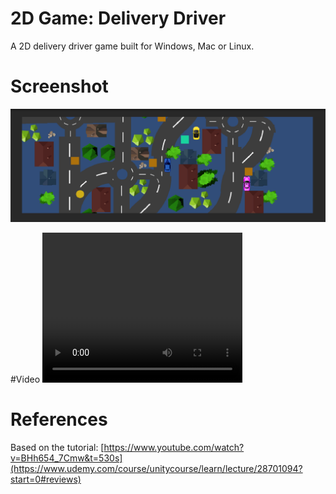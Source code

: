# 2D Game: Delivery Driver
A 2D delivery driver game built for Windows, Mac or Linux.

# Screenshot
<img src="Delivery_driver.PNG">

#Video
<video width="320" height="240" controls>
  <source src="delivery_driver_vid.mkv" type="video/mp4">
Your browser does not support the video tag.
</video>

# References
Based on the tutorial: [https://www.youtube.com/watch?v=BHh654_7Cmw&t=530s](https://www.udemy.com/course/unitycourse/learn/lecture/28701094?start=0#reviews)
